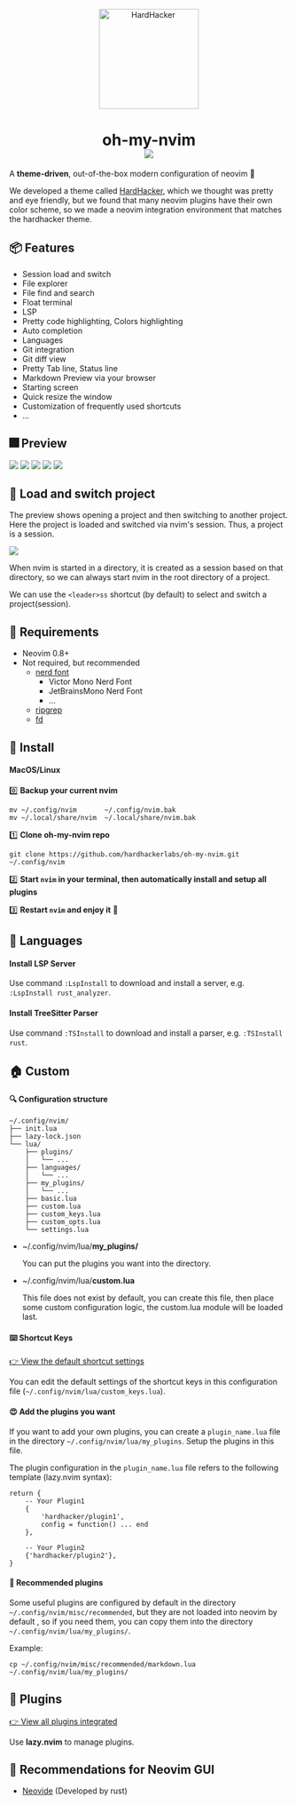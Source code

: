 <p align="center">
  <img width="180" src="https://github.com/hardhackerlabs/themes/raw/master/media/logo/logo.png" alt="HardHacker">
</p>

<h1 align="center">
    oh-my-nvim<br/>
  <a href="https://discord.com/invite/MGmp9QjfkK">
    <img src="https://img.shields.io/discord/1095552215944527962?style=for-the-badge&logo=discord&color=e965a5&logoColor=eee9fc&labelColor=282433"/>
  </a>
</h1>

A **theme-driven**, out-of-the-box modern configuration of neovim 💎

We developed a theme called [HardHacker](https://github.com/hardhackerlabs/themes), which we thought was pretty and eye friendly,
but we found that many neovim plugins have their own color scheme,
so we made a neovim integration environment that matches the hardhacker theme.

## 📦 Features

- Session load and switch
- File explorer
- File find and search
- Float terminal
- LSP
- Pretty code highlighting, Colors highlighting
- Auto completion
- Languages
- Git integration
- Git diff view
- Pretty Tab line, Status line
- Markdown Preview via your browser
- Starting screen
- Quick resize the window
- Customization of frequently used shortcuts
- ...

## 🎆 Preview

![](./docs/images/start-screen.png)
![](./docs/images/autocmp.png)
![](./docs/images/float-term.png)
![](./docs/images/find.png)
![](./docs/images/color-highlight.png)

## 📸 Load and switch project

The preview shows opening a project and then switching to another project.
Here the project is loaded and switched via nvim's session.
Thus, a project is a session.

![](./docs/images/v.gif)

When nvim is started in a directory, it is created as a session based on that directory,
so we can always start nvim in the root directory of a project.

We can use the `<leader>ss` shortcut (by default) to select and switch a project(session).

## 📌 Requirements

- Neovim 0.8+
- Not required, but recommended
  - [nerd font](https://www.nerdfonts.com/font-downloads)
    - Victor Mono Nerd Font
    - JetBrainsMono Nerd Font
    - ...
  - [ripgrep](https://github.com/BurntSushi/ripgrep)
  - [fd](https://github.com/sharkdp/fd)

## 🚧 Install

#### MacOS/Linux

0️⃣ **Backup your current nvim**

```
mv ~/.config/nvim       ~/.config/nvim.bak
mv ~/.local/share/nvim  ~/.local/share/nvim.bak
```

1️⃣ **Clone oh-my-nvim repo**

```
git clone https://github.com/hardhackerlabs/oh-my-nvim.git ~/.config/nvim
```

2️⃣ **Start `nvim` in your terminal, then automatically install and setup all plugins**

3️⃣ **Restart `nvim` and enjoy it** 🍻

## 🧱 Languages

#### Install LSP Server

Use command `:LspInstall` to download and install a server, e.g. `:LspInstall rust_analyzer`.

#### Install TreeSitter Parser

Use command `:TSInstall` to download and install a parser, e.g. `:TSInstall rust`.

## 🏠 Custom

#### 🔍 Configuration structure

```
~/.config/nvim/
├── init.lua
├── lazy-lock.json
└── lua/
    ├── plugins/
    │   └── ...
    ├── languages/
    │   └── ...
    ├── my_plugins/
    │   └── ...
    ├── basic.lua
    ├── custom.lua
    ├── custom_keys.lua
    ├── custom_opts.lua
    └── settings.lua
```

- ~/.config/nvim/lua/**my_plugins/**

  You can put the plugins you want into the directory.

- ~/.config/nvim/lua/**custom.lua**

  This file does not exist by default, you can create this file, then place some custom configuration logic, the custom.lua module will be loaded last.

#### ⌨️ Shortcut Keys

[👉 View the default shortcut settings](https://github.com/hardhackerlabs/oh-my-nvim/blob/main/lua/custom_keys.lua)

You can edit the default settings of the shortcut keys in this configuration file (`~/.config/nvim/lua/custom_keys.lua`).

#### 😍 Add the plugins you want

If you want to add your own plugins, you can create a `plugin_name.lua` file in the directory `~/.config/nvim/lua/my_plugins`. Setup the plugins in this file.

The plugin configuration in the `plugin_name.lua` file refers to the following template (lazy.nvim syntax):

```
return {
    -- Your Plugin1
    {
        'hardhacker/plugin1',
        config = function() ... end
    },

    -- Your Plugin2
    {'hardhacker/plugin2'},
}
```

#### 💯 Recommended plugins

Some useful plugins are configured by default in the directory `~/.config/nvim/misc/recommended`,
but they are not loaded into neovim by default ,
so if you need them, you can copy them into the directory `~/.config/nvim/lua/my_plugins/`.

Example:

```
cp ~/.config/nvim/misc/recommended/markdown.lua ~/.config/nvim/lua/my_plugins/
```

## 🧩 Plugins

[👉 View all plugins integrated](./docs/plugins.md)

Use **lazy.nvim** to manage plugins.

## 💖 Recommendations for Neovim GUI

- [Neovide](https://neovide.dev/) (Developed by rust)

